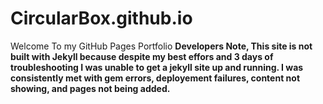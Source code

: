 # CircularBox.github.io

Welcome To my GitHub Pages Portfolio
**Developers Note, This site is not built with Jekyll because despite my best effors and 3 days of troubleshooting I was unable to get a jekyll site up and running. I was consistently met with gem errors, deployement failures, content not showing, and pages not being added.**
